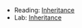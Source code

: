* Reading: [Inheritance](../readings/inheritance.html)
* Lab: [Inheritance](../labs/inheritance.html)
